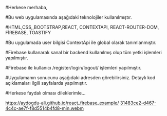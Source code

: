 #Herkese merhaba,

#Bu web uygulamasında aşağıdaki teknolojiler kullanılmıştır.

#HTML,CSS,,BOOTSTRAP,REACT, CONTEXTAPI, REACT-ROUTER-DOM, FİREBASE, TOASTIFY 

#Bu uygulamada user bilgisi ContextApi ile global olarak tanımlanmıştır.

#Firebase kullanarak sanal bir backend kullanılmış olup tüm yetki işlemleri yapılmıştır.

#Firebase ile kullanıcı /register/login/logout/ işlemleri  yapılmıştır.

#Uygulamanın sonucunu aşağıdaki adresden görebilirsiniz. Detaylı kod açıklamaları ilgili sayfalarda yapılmıştır.

#Herkese faydalı olması dileklerimle...

https://aydogdu-ali.github.io/react_firebase_example/
[31483ce2-d467-4c4c-ae7f-f8d5514b4fd8-min.webm](https://user-images.githubusercontent.com/108414013/222127831-fc49346e-fa80-41ab-8195-91964a9484e0.webm)
